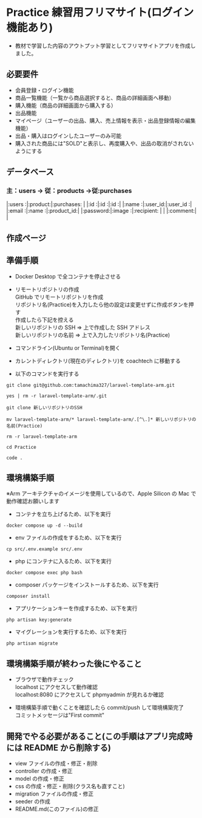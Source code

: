 # Practice 練習用フリマサイト(ログイン機能あり)

- 教材で学習した内容のアウトプット学習としてフリマサイトアプリを作成しました。

## 必要要件

- 会員登録・ログイン機能
- 商品一覧機能（一覧から商品選択すると、商品の詳細画面へ移動）
- 購入機能（商品の詳細画面から購入する）
- 出品機能
- マイページ（ユーザーの出品、購入、売上情報を表示・出品登録情報の編集機能）
- 出品・購入はログインしたユーザーのみ可能
- 購入された商品には"SOLD"と表示し、再度購入や、出品の取消がされないようにする

## データベース

### 主：users -> 従：products ->従:purchases

|:users :|:product:|:purchases: |
|:id :|:id :|:id :|
|:name :|:user_id:|:user_id :|
|:email :|:name :|:product_id:|
|:password:|:image :|:recipient: |
| |:comment:| |

## 作成ページ

## 準備手順

- Docker Desktop で全コンテナを停止させる

- リモートリポジトリの作成  
  GitHub でリモートリポジトリを作成  
  リポジトリ名(Practice)を入力したら他の設定は変更せずに作成ボタンを押す  
  作成したら下記を控える  
  新しいリポジトリの SSH => 上で作成した SSH アドレス  
  新しいリポジトリの名前 => 上で入力したリポジトリ名(Practice)

- コマンドライン(Ubuntu or Terminal)を開く

- カレントディレクトリ(現在のディレクトリ)を coachtech に移動する

- 以下のコマンドを実行する

```
git clone git@github.com:tamachima327/laravel-template-arm.git
```

```
yes | rm -r laravel-template-arm/.git
```

```
git clone 新しいリポジトリのSSH
```

```
mv laravel-template-arm/* laravel-template-arm/.[^\.]* 新しいリポジトリの名前(Practice)
```

```
rm -r laravel-template-arm
```

```
cd Practice
```

```
code .
```

## 環境構築手順

※Arm アーキテクチャのイメージを使用しているので、Apple Silicon の Mac で動作確認お願いします

- コンテナを立ち上げるため、以下を実行

```
docker compose up -d --build
```

- env ファイルの作成をするため、以下を実行

```
cp src/.env.example src/.env
```

- php にコンテナに入るため、以下を実行

```
docker compose exec php bash
```

- composer パッケージをインストールするため、以下を実行

```
composer install
```

- アプリケーションキーを作成するため、以下を実行

```
php artisan key:generate
```

- マイグレーションを実行するため、以下を実行

```
php artisan migrate
```

## 環境構築手順が終わった後にやること

- ブラウザで動作チェック  
  localhost にアクセスして動作確認  
  localhost:8080 にアクセスして phpmyadmin が見れるか確認

- 環境構築手順で動くことを確認したら commit/push して環境構築完了  
  コミットメッセージは"First commit"

## 開発でやる必要があること(この手順はアプリ完成時には README から削除する)

- view ファイルの作成・修正・削除
- controller の作成・修正
- model の作成・修正
- css の作成・修正・削除(クラス名も直すこと)
- migration ファイルの作成・修正
- seeder の作成
- README.md(このファイル)の修正
